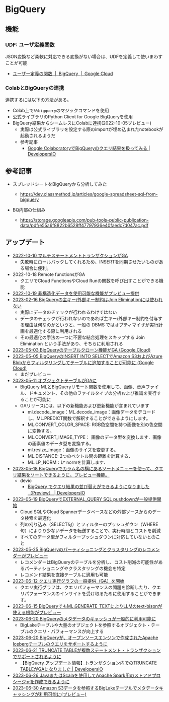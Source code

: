 # BigQuery

## 機能

### UDF: ユーザ定義関数

JSON変換など柔軟に対応できる変換がない場合は、UDFを定義して使いまわすことが可能

- [ユーザー定義の関数  |  BigQuery  |  Google Cloud](https://cloud.google.com/bigquery/docs/reference/standard-sql/user-defined-functions?hl=ja)

### ColabとBigQueryの連携

連携するには以下の方法がある。

- Colab上で`%%bigquery`のマジックコマンドを使用
- 公式ライブラリのPython Client for Google BigQueryを使用
- BigQuery結果からシームレスにColabに連携(2022-10-05プレビュー)
  - 実際は公式ライブラリを設定する際のimportが埋め込まれたnotebookが起動されるようだ
  - 参考記事
    - [Google ColaboratoryでBigQueryのクエリ結果を扱ってみる | DevelopersIO](https://dev.classmethod.jp/articles/bq_colab/)

## 参考記事

- スプレッドシートをBigQueryから分析してみた
  - https://dev.classmethod.jp/articles/google-spreadsheet-sql-from-bigquery

- BQ内部の仕組み
  - https://storage.googleapis.com/pub-tools-public-publication-data/pdf/e55a6f8822b6528ff47797936e40faedc7d047ac.pdf

## アップデート

- [2022-10-10 マルチステートメントトランザクションがGA](https://dev.classmethod.jp/articles/bigquery-mutistatement-transaction-ga/)
  - 失敗時にロールバックしてくれるため、INSERTを同期させたいものがある場合に便利。
- 2022-10-18 Remote functionsがGA
  - クエリでCloud FunctionsやCloud Runの関数を呼び出すことができる機能
- [2022-10-19 非構造化データを使用可能な機能がプレビュー提供](https://cloud.google.com/blog/products/data-analytics/how-to-manage-and-process-unstructured-data-in-bigquery?hl=en)
- [2023-02-16 BigQueryの主キー/外部キー制約はJoin Eliminationには使われない](https://qiita.com/abe_masanori/items/c19cf240fa3eaeeff44c)
  - 実際にデータのチェックが行われるわけではない
  - データのチェックが行われないのであれば主キー/外部キー制約を付与する理由は何なのかというと、一般の DBMS ではオプティマイザが実行計画を最適化する際に利用される
  - その最適化の手法の一つに不要な結合処理をスキップする Join Elimination という手法があり、そちらに利用される
- [2023-05-03 BigQueryのテーブルクローン機能がGA (Google Cloud)](https://cloud.google.com/bigquery/docs/release-notes#May_03_2023)
- [2023-05-05 BigQueryのINSERT INTO SELECTでAmazon S3およびAzure Blobからフィルタリングしてテーブルに追加することが可能に (Google Cloud)](https://cloud.google.com/bigquery/docs/release-notes#May_05_2023)
  - まだプレビュー
- [2023-05-11 オブジェクトテーブルがGAに](https://cloud.google.com/bigquery/docs/release-notes#May_11_2023)
  - BigQuery MLとBigQueryリモート関数を使用して、画像、音声ファイル、ドキュメント、その他のファイルタイプの分析および推論を実行することが可能に
  - GAリリースには、以下の新機能および更新機能が含まれています
    - ml.decode_image：ML.decode_image：画像データをデコードし、ML.PREDICT関数で解釈することができるようにします。
    - ML.CONVERT_COLOR_SPACE: RGB色空間を持つ画像を別の色空間に変換する。
    - ML.CONVERT_IMAGE_TYPE： 画像のデータ型を変換します．画像の画素値のデータ型を変換する。
    - ml.resize_image：画像のサイズを変更する。
    - ML.DISTANCE: 2つのベクトル間の距離を計算する．
    - ML.LP_NORM：Lᵖ normを計算します．
- [2023-05-18 BigQueryでカラム名の横にあるソートメニューを使って、クエリ結果をソートできるように。プレビュー機能。](https://cloud.google.com/bigquery/docs/release-notes#May_18_2023)
  - devio
    - [BigQuery でクエリ結果の並び替えができるようになりました（Preview） | DevelopersIO](https://dev.classmethod.jp/articles/bigquery-sort-query-results/)
- [2023-05-19 BigQueryでEXTERNAL_QUERY SQL pushdownが一般提供開始](https://cloud.google.com/bigquery/docs/release-notes#May_19_2023)
  - Cloud SQLやCloud Spannerデータベースなどの外部ソースからのデータ検索を最適化
  - 列の刈り込み（SELECT句）とフィルターのプッシュダウン（WHERE句）によりり少ないデータを転送することで、実行時間とコストを削減
  - すべてのデータ型がフィルタープッシュダウンに対応していないとのこと
- [2023-05-25 BigQueryのパーティショニングとクラスタリングのレコメンダーがプレビュー](https://cloud.google.com/bigquery/docs/release-notes#May_25_2023)
  - レコメンダーはBigQueryのテーブルを分析し、コスト削減の可能性があるパーティショニングやクラスタリングの機会を特定
  - レコメンド結果を直接テーブルに適用も可能
- [2023-06-12 クエリ実行グラフの一般提供（GA）を開始](https://cloud.google.com/bigquery/docs/release-notes#June_12_2023)
  - クエリ実行グラフは、クエリパフォーマンスの問題を診断したり、クエリパフォーマンスのインサイトを受け取るために使用することができます。
- [2023-06-15 BigQueryでもML.GENERATE_TEXTによりLLMのtext-bisonが使える機能がプレビュー](https://cloud.google.com/bigquery/docs/release-notes#June_15_2023)
- [2023-06-20 BigQueryのメタデータのキャッシュが一般的に利用可能に](https://cloud.google.com/bigquery/docs/release-notes#June_20_2023)
  - BigLakeテーブルや大量のオブジェクトを参照するオブジェクト・テーブルのクエリ・パフォーマンスが向上する
- [2023-06-20 BigQueryが、オープンソースエンジンで作成されたApache Icebergテーブルのクエリをサポートするように](https://cloud.google.com/bigquery/docs/release-notes#June_20_2023)
- [2023-06-21 TRUNCATE TABLEが複数ステートメント・トランザクションでサポートされるように](https://cloud.google.com/bigquery/docs/release-notes#June_21_2023)
  - [【BigQuery アップデート情報】トランザクション内でのTRUNCATE TABLEがGAになりました | DevelopersIO](https://dev.classmethod.jp/articles/truncate-table/)
- [2023-06-26 JavaまたはScalaを使用してApache Spark用のストアドプロシージャを作成できるように](https://cloud.google.com/bigquery/docs/release-notes#June_26_2023)
- [2023-06-30 Amazon S3データを参照するBigLakeテーブルでメタデータキャッシングが利用可能に(プレビュー)](https://cloud.google.com/bigquery/docs/release-notes#June_30_2023)